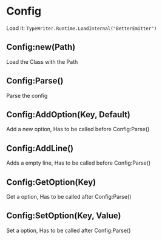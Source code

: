 # Config

Load it: `TypeWriter.Runtime.LoadInternal("BetterEmitter")`

## Config:new(Path)
Load the Class with the Path

## Config:Parse()
Parse the config

## Config:AddOption(Key, Default)
Add a new option, Has to be called before Config:Parse()

## Config:AddLine()
Adds a empty line, Has to be called before Config:Parse()

## Config:GetOption(Key)
Get a option, Has to be called after Config:Parse()

## Config:SetOption(Key, Value)
Set a option, Has to be called after Config:Parse()